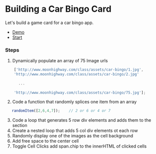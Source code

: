 Building a Car Bingo Card
========================
Let's build a game card for a car bingo app.

* [Demo](http://jsbin.com/viwuke/1/quiet)
* [Start](http://jsbin.com/viwuke/2/edit?js,output)

### Steps

1. Dynamically populate an array of 75 Image urls

```javascript
    ['http://www.moonhighway.com/class/assets/car-bingo/1.jpg',
    'http://www.moonhighway.com/class/assets/car-bingo/2.jpg'
    
      ...
      
    'http://www.moonhighway.com/class/assets/car-bingo/75.jpg'];
```

2. Code a function that randomly splices one item from an array

```javascript
   randomItem([2,6,4,7]);    // 2 or 6 or 4 or 7
```

3. Code a loop that generates 5 row div elements and adds them to the section
4. Create a nested loop that adds 5 col div elements ot each row
5. Randomly display one of the images as the cell background
6. Add free space to the center cell
7. Toggle Cell Clicks add span.chip to the innerHTML of clicked cells
